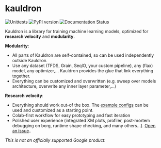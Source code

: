 # kauldron

[![Unittests](https://github.com/google-research/kauldron/actions/workflows/pytest_and_autopublish.yml/badge.svg)](https://github.com/google-research/kauldron/actions/workflows/pytest_and_autopublish.yml)
[![PyPI version](https://badge.fury.io/py/kauldron.svg)](https://badge.fury.io/py/kauldron)
[![Documentation Status](https://readthedocs.org/projects/kauldron/badge/?version=latest)](https://kauldron.readthedocs.io/en/latest/?badge=latest)

Kauldron is a library for training machine learning models, optimized for
**research velocity** and **modularity**.

**Modularity**:

*   All parts of Kauldron are self-contained, so can be used independently
    outside Kauldron.
*   Use any dataset (TFDS, Grain, SeqIO, your custom pipeline),
    any (flax) model, any optimizer,... Kauldron provides the
    glue that link everything together.
*   Everything can be customized and overwritten (e.g. sweep over models
    architecture, overwrite any inner layer parameter,...)

**Research velocity**:

*   Everything should work out-of the box. The
    [example configs](https://github.com/google-research/kauldron/blob/main/examples/mnist_autoencoder.py)
    can be used and customized as a starting point.
*   Colab-first workflow for easy prototyping and fast iteration
*   Polished user experience (integrated XM plots, profiler,
    post-mortem debugging on borg, runtime shape checking, and many others...).
[Open an issue](https://github.com/google-research/kauldron/issues)..

*This is not an officially supported Google product.*
